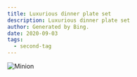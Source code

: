 ```yaml
---
title: Luxurious dinner plate set
description: Luxurious dinner plate set
author: Generated by Bing.
date: 2020-09-03
tags:
  - second-tag
---
```



![Minion](https://th.bing.com/th/id/OIG.48vBV07vRc_39_KLoOdy?w=1024&h=1024&rs=1&pid=ImgDetMain)